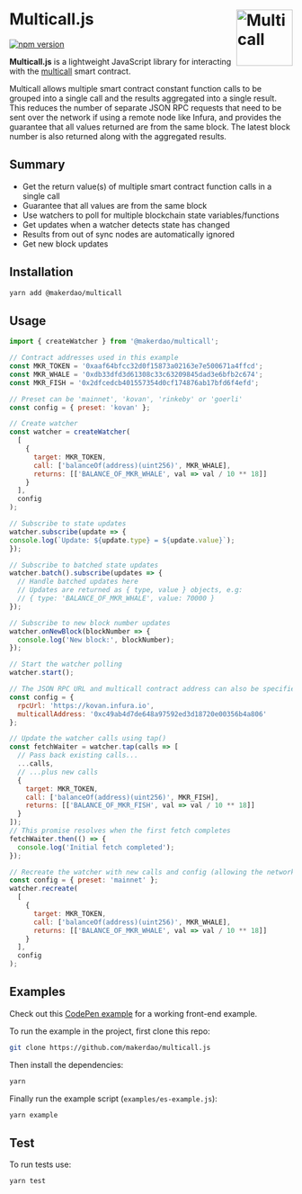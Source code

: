 # Multicall.js <img width="100" align="right" alt="Multicall" src="https://user-images.githubusercontent.com/304108/55666937-320cb180-5888-11e9-907b-48ba66150523.png" />

[![npm version](https://img.shields.io/npm/v/@makerdao/multicall.svg?style=flat-square)](https://www.npmjs.com/package/@makerdao/multicall)

**Multicall.js** is a lightweight JavaScript library for interacting with the [multicall](https://github.com/makerdao/multicall) smart contract.

Multicall allows multiple smart contract constant function calls to be grouped into a single call and the results aggregated into a single result. This reduces the number of separate JSON RPC requests that need to be sent over the network if using a remote node like Infura, and provides the guarantee that all values returned are from the same block. The latest block number is also returned along with the aggregated results.

## Summary

- Get the return value(s) of multiple smart contract function calls in a single call
- Guarantee that all values are from the same block
- Use watchers to poll for multiple blockchain state variables/functions
- Get updates when a watcher detects state has changed
- Results from out of sync nodes are automatically ignored
- Get new block updates

## Installation

```bash
yarn add @makerdao/multicall
```

## Usage

```javascript
import { createWatcher } from '@makerdao/multicall';

// Contract addresses used in this example
const MKR_TOKEN = '0xaaf64bfcc32d0f15873a02163e7e500671a4ffcd';
const MKR_WHALE = '0xdb33dfd3d61308c33c63209845dad3e6bfb2c674';
const MKR_FISH = '0x2dfcedcb401557354d0cf174876ab17bfd6f4efd';

// Preset can be 'mainnet', 'kovan', 'rinkeby' or 'goerli'
const config = { preset: 'kovan' };

// Create watcher
const watcher = createWatcher(
  [
    {
      target: MKR_TOKEN,
      call: ['balanceOf(address)(uint256)', MKR_WHALE],
      returns: [['BALANCE_OF_MKR_WHALE', val => val / 10 ** 18]]
    }
  ],
  config
);

// Subscribe to state updates
watcher.subscribe(update => {
console.log(`Update: ${update.type} = ${update.value}`);
});

// Subscribe to batched state updates
watcher.batch().subscribe(updates => {
  // Handle batched updates here
  // Updates are returned as { type, value } objects, e.g:
  // { type: 'BALANCE_OF_MKR_WHALE', value: 70000 }
});

// Subscribe to new block number updates
watcher.onNewBlock(blockNumber => {
  console.log('New block:', blockNumber);
});

// Start the watcher polling
watcher.start();
```

```javascript
// The JSON RPC URL and multicall contract address can also be specified in the config:
const config = {
  rpcUrl: 'https://kovan.infura.io',
  multicallAddress: '0xc49ab4d7de648a97592ed3d18720e00356b4a806'
};
```

```javascript
// Update the watcher calls using tap()
const fetchWaiter = watcher.tap(calls => [
  // Pass back existing calls...
  ...calls,
  // ...plus new calls
  {
    target: MKR_TOKEN,
    call: ['balanceOf(address)(uint256)', MKR_FISH],
    returns: [['BALANCE_OF_MKR_FISH', val => val / 10 ** 18]]
  }
]);
// This promise resolves when the first fetch completes
fetchWaiter.then(() => {
  console.log('Initial fetch completed');
});
```

```javascript
// Recreate the watcher with new calls and config (allowing the network to be changed)
const config = { preset: 'mainnet' };
watcher.recreate(
  [
    {
      target: MKR_TOKEN,
      call: ['balanceOf(address)(uint256)', MKR_WHALE],
      returns: [['BALANCE_OF_MKR_WHALE', val => val / 10 ** 18]]
    }
  ],
  config
);
```

## Examples

Check out this [CodePen example](https://codepen.io/michaelelliot/pen/MxEpNX?editors=0010) for a working front-end example.

To run the example in the project, first clone this repo:

```bash
git clone https://github.com/makerdao/multicall.js
```

Then install the dependencies:

```bash
yarn
```

Finally run the example script (`examples/es-example.js`):

```bash
yarn example
```

## Test

To run tests use:

```bash
yarn test
```
